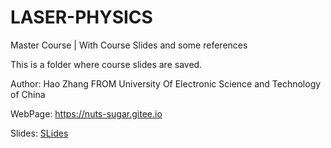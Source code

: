 # LASER-PHYSICS
Master Course | With Course Slides and some references

This is a folder where course slides are saved.

Author: Hao Zhang FROM University Of Electronic Science and Technology of China

WebPage: https://nuts-sugar.gitee.io

Slides: [SLides](/Slides)
